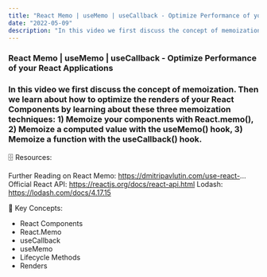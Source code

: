 ```yaml
---
title: "React Memo | useMemo | useCallback - Optimize Performance of your React Applications"
date: "2022-05-09"
description: "In this video we first discuss the concept of memoization. Then we learn about how to optimize the renders of your React Components by learning about these three memoization techniques: 1) Memoize your components with React.memo(), 2) Memoize a computed value with the useMemo() hook, 3) Memoize a function with the useCallback() hook."
---
```


### React Memo | useMemo | useCallback - Optimize Performance of your React Applications

### In this video we first discuss the concept of memoization. Then we learn about how to optimize the renders of your React Components by learning about these three memoization techniques: 1) Memoize your components with React.memo(), 2) Memoize a computed value with the useMemo() hook, 3) Memoize a function with the useCallback() hook.

🗄 Resources:

Further Reading on React Memo: https://dmitripavlutin.com/use-react-...
Official React API: https://reactjs.org/docs/react-api.html
Lodash: https://lodash.com/docs/4.17.15

🔑 Key Concepts:

- React Components
- React.Memo
- useCallback
- useMemo
- Lifecycle Methods
- Renders
